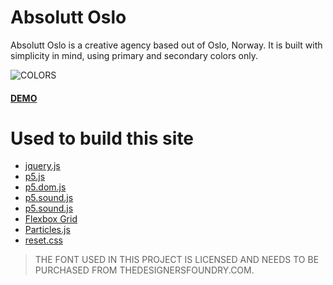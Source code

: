 # Absolutt Oslo

Absolutt Oslo is a creative agency based out of Oslo, Norway. It is built with simplicity in mind, using primary and secondary colors only. 

![COLORS](https://github.com/christerwaters/ao-frontend/blob/master/img/colors.jpg "Logo Title Text 1")


#### [DEMO](http://34.76.50.241/ao-frontend/ "Demo Site")

# Used to build this site
* [jquery.js](http://jquery.com/ "Jquery")
* [p5.js](https://p5js.org/download/ "P5")
* [p5.dom.js](https://p5js.org/download/ "P5 DOM")
* [p5.sound.js](https://p5js.org/download/ "P5 Sound")
* [p5.sound.js](https://p5js.org/download/ "P5 Sound")
* [Flexbox Grid](http://flexboxgrid.com/ "Flexbox Grid")
* [Particles.js](https://github.com/VincentGarreau/particles.js/ "Particles JS")
* [reset.css](https://meyerweb.com/eric/tools/css/reset/ "CSS Reset")

> THE FONT USED IN THIS PROJECT IS LICENSED AND NEEDS TO BE PURCHASED FROM THEDESIGNERSFOUNDRY.COM.